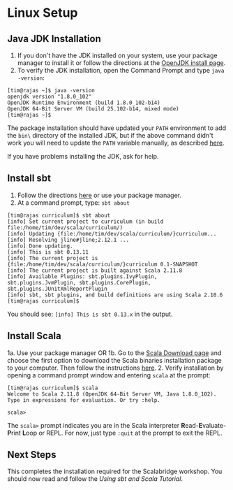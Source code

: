# Linux Setup
## Java JDK Installation
1. If you don't have the JDK installed on your system, use your package manager to install it or follow the directions at the [OpenJDK install page](http://openjdk.java.net/install/). 
2. To verify the JDK installation, open the Command Prompt and type `java -version`:
```
[tim@rajas ~]$ java -version
openjdk version "1.8.0_102"
OpenJDK Runtime Environment (build 1.8.0_102-b14)
OpenJDK 64-Bit Server VM (build 25.102-b14, mixed mode)
[tim@rajas ~]$
```
The package installation should have updated your `PATH` environment to add the `bin\` directory of the installed JDK, but if the above command didn't work you will need to update the `PATH` variable manually, as described [here](http://www.java.com/en/download/help/path.xml).

If you have problems installing the JDK, ask for help.

## Install sbt
1. Follow the directions [here](http://www.scala-sbt.org/release/docs/Installing-sbt-on-Linux.html) or use your package manager.
2. At a command prompt, type: `sbt about`
```
[tim@rajas curriculum]$ sbt about
[info] Set current project to curriculum (in build file:/home/tim/dev/scala/curriculum/)
[info] Updating {file:/home/tim/dev/scala/curriculum/}curriculum...
[info] Resolving jline#jline;2.12.1 ...
[info] Done updating.
[info] This is sbt 0.13.11
[info] The current project is {file:/home/tim/dev/scala/curriculum/}curriculum 0.1-SNAPSHOT
[info] The current project is built against Scala 2.11.8
[info] Available Plugins: sbt.plugins.IvyPlugin, sbt.plugins.JvmPlugin, sbt.plugins.CorePlugin, sbt.plugins.JUnitXmlReportPlugin
[info] sbt, sbt plugins, and build definitions are using Scala 2.10.6
[tim@rajas curriculum]$ 
```
You should see: `[info] This is sbt 0.13.x` in the output.

## Install Scala
1a. Use your package manager OR
1b. Go to the [Scala Download page](http://www.scala-lang.org/download/) and choose the first option to download the Scala binaries installation package to your computer. Then follow the instructions [here](http://www.scala-lang.org/download/install.html).
2. Verify installation by opening a command prompt window and entering `scala` at the prompt:
```
[tim@rajas curriculum]$ scala
Welcome to Scala 2.11.8 (OpenJDK 64-Bit Server VM, Java 1.8.0_102).
Type in expressions for evaluation. Or try :help.

scala> 
```
The `scala>` prompt indicates you are in the Scala interpreter **R**ead-**E**valuate-**P**rint **L**oop or REPL. For now, just type `:quit` at the prompt to exit the REPL.
## Next Steps
This completes the installation required for the Scalabridge workshop. You should now read and follow the *Using sbt and Scala Tutorial*.